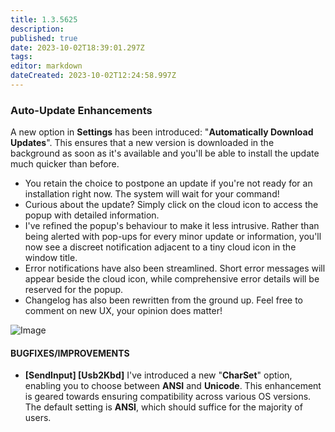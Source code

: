 ```yaml
---
title: 1.3.5625
description: 
published: true
date: 2023-10-02T18:39:01.297Z
tags: 
editor: markdown
dateCreated: 2023-10-02T12:24:58.997Z
---		
```

		
### **Auto-Update Enhancements**

A new option in **Settings** has been introduced: "**Automatically Download Updates**". This ensures that a new version is downloaded in the background as soon as it's available and you'll be able to install the update much quicker than before. 

- You retain the choice to postpone an update if you're not ready for an installation right now. The system will wait for your command!
- Curious about the update? Simply click on the cloud icon to access the popup with detailed information.
- I've refined the popup's behaviour to make it less intrusive. Rather than being alerted with pop-ups for every minor update or information, you'll now see a discreet notification adjacent to a tiny cloud icon in the window title.
- Error notifications have also been streamlined. Short error messages will appear beside the cloud icon, while comprehensive error details will be reserved for the popup.
- Changelog has also been rewritten from the ground up. Feel free to comment on new UX, your opinion does matter!

![Image](https://i.imgur.com/K1jqsIv.png)

#### **BUGFIXES/IMPROVEMENTS**

- **[SendInput] [Usb2Kbd]** I've introduced a new "**CharSet**" option, enabling you to choose between **ANSI** and **Unicode**. This enhancement is geared towards ensuring compatibility across various OS versions. The default setting is **ANSI**, which should suffice for the majority of users.
